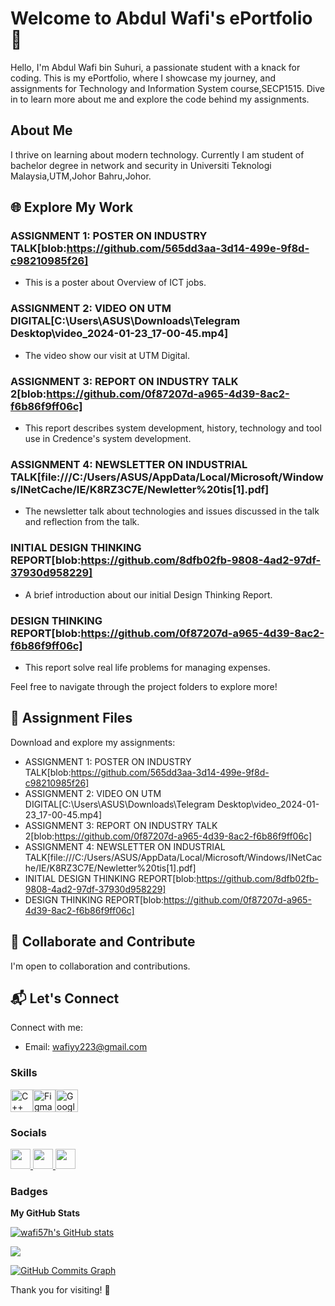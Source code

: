# Welcome to Abdul Wafi's ePortfolio 🚀

Hello, I'm Abdul Wafi bin Suhuri, a passionate student with a knack for coding. This is my ePortfolio, where I showcase my journey, and assignments for Technology and Information System course,SECP1515. Dive in to learn more about me and explore the code behind my assignments.

## About Me

I thrive on learning about modern technology. Currently I am student of bachelor degree in network and security in Universiti Teknologi Malaysia,UTM,Johor Bahru,Johor.

## 🌐 Explore My Work

### ASSIGNMENT 1: POSTER ON INDUSTRY TALK[blob:https://github.com/565dd3aa-3d14-499e-9f8d-c98210985f26]
- This is a poster about Overview of ICT jobs.


### ASSIGNMENT 2: VIDEO ON UTM DIGITAL[C:\Users\ASUS\Downloads\Telegram Desktop\video_2024-01-23_17-00-45.mp4]
- The video show our visit at UTM Digital.


### ASSIGNMENT 3: REPORT ON INDUSTRY TALK 2[blob:https://github.com/0f87207d-a965-4d39-8ac2-f6b86f9ff06c]
- This report describes system development, history, technology and tool use in Credence's system development.


### ASSIGNMENT 4: NEWSLETTER ON INDUSTRIAL TALK[file:///C:/Users/ASUS/AppData/Local/Microsoft/Windows/INetCache/IE/K8RZ3C7E/Newletter%20tis[1].pdf]
- The newsletter talk about technologies and issues discussed in the talk and reflection from the talk.


### INITIAL DESIGN THINKING REPORT[blob:https://github.com/8dfb02fb-9808-4ad2-97df-37930d958229]
- A brief introduction about our initial Design Thinking Report.

  
### DESIGN THINKING REPORT[blob:https://github.com/0f87207d-a965-4d39-8ac2-f6b86f9ff06c]
- This report solve real life problems for managing expenses.



Feel free to navigate through the project folders to explore more!

## 📂 Assignment Files

Download and explore my assignments:

- ASSIGNMENT 1: POSTER ON INDUSTRY TALK[blob:https://github.com/565dd3aa-3d14-499e-9f8d-c98210985f26]
- ASSIGNMENT 2: VIDEO ON UTM DIGITAL[C:\Users\ASUS\Downloads\Telegram Desktop\video_2024-01-23_17-00-45.mp4]
- ASSIGNMENT 3: REPORT ON INDUSTRY TALK 2[blob:https://github.com/0f87207d-a965-4d39-8ac2-f6b86f9ff06c]
- ASSIGNMENT 4: NEWSLETTER ON INDUSTRIAL TALK[file:///C:/Users/ASUS/AppData/Local/Microsoft/Windows/INetCache/IE/K8RZ3C7E/Newletter%20tis[1].pdf]
- INITIAL DESIGN THINKING REPORT[blob:https://github.com/8dfb02fb-9808-4ad2-97df-37930d958229]
- DESIGN THINKING REPORT[blob:https://github.com/0f87207d-a965-4d39-8ac2-f6b86f9ff06c]

## 🤝 Collaborate and Contribute

I'm open to collaboration and contributions. 

## 📬 Let's Connect

Connect with me:

- Email: wafiyy223@gmail.com


### Skills


<p align="left">
<a href="https://docs.microsoft.com/en-us/cpp/?view=msvc-170" target="_blank" rel="noreferrer"><img src="https://raw.githubusercontent.com/danielcranney/readme-generator/main/public/icons/skills/cplusplus-colored.svg" width="36" height="36" alt="C++" /></a><a href="https://www.figma.com/" target="_blank" rel="noreferrer"><img src="https://raw.githubusercontent.com/danielcranney/readme-generator/main/public/icons/skills/figma-colored.svg" width="36" height="36" alt="Figma" /></a><a href="https://cloud.google.com/" target="_blank" rel="noreferrer"><img src="https://raw.githubusercontent.com/danielcranney/readme-generator/main/public/icons/skills/googlecloud-colored.svg" width="36" height="36" alt="Google Cloud" /></a>
</p>


### Socials

<p align="left"> <a href="https://www.facebook.com/Abdul Wafi" target="_blank" rel="noreferrer"> <picture> <source media="(prefers-color-scheme: dark)" srcset="https://raw.githubusercontent.com/danielcranney/readme-generator/main/public/icons/socials/facebook-dark.svg" /> <source media="(prefers-color-scheme: light)" srcset="https://raw.githubusercontent.com/danielcranney/readme-generator/main/public/icons/socials/facebook.svg" /> <img src="https://raw.githubusercontent.com/danielcranney/readme-generator/main/public/icons/socials/facebook.svg" width="32" height="32" /> </picture> </a> <a href="https://www.github.com/wafi57h" target="_blank" rel="noreferrer"> <picture> <source media="(prefers-color-scheme: dark)" srcset="https://raw.githubusercontent.com/danielcranney/readme-generator/main/public/icons/socials/github-dark.svg" /> <source media="(prefers-color-scheme: light)" srcset="https://raw.githubusercontent.com/danielcranney/readme-generator/main/public/icons/socials/github.svg" /> <img src="https://raw.githubusercontent.com/danielcranney/readme-generator/main/public/icons/socials/github.svg" width="32" height="32" /> </picture> </a> <a href="http://www.instagram.com/wafiyy223" target="_blank" rel="noreferrer"> <picture> <source media="(prefers-color-scheme: dark)" srcset="undefined" /> <source media="(prefers-color-scheme: light)" srcset="https://raw.githubusercontent.com/danielcranney/readme-generator/main/public/icons/socials/instagram.svg" /> <img src="https://raw.githubusercontent.com/danielcranney/readme-generator/main/public/icons/socials/instagram.svg" width="32" height="32" /> </picture> </a></p>

### Badges

<b>My GitHub Stats</b>

<a href="http://www.github.com/wafi57h"><img src="https://github-readme-stats.vercel.app/api?username=wafi57h&show_icons=true&hide=&count_private=true&title_color=3382ed&text_color=ffffff&icon_color=a855f7&bg_color=1c1917&hide_border=true&show_icons=true" alt="wafi57h's GitHub stats" /></a>

<a href="http://www.github.com/wafi57h"><img src="https://github-readme-streak-stats.herokuapp.com/?user=wafi57h&stroke=ffffff&background=1c1917&ring=3382ed&fire=3382ed&currStreakNum=ffffff&currStreakLabel=3382ed&sideNums=ffffff&sideLabels=ffffff&dates=ffffff&hide_border=true" /></a>

<a href="http://www.github.com/wafi57h"><img src="https://github-readme-activity-graph.cyclic.app/graph?username=wafi57h&bg_color=1c1917&color=ffffff&line=a855f7&point=ffffff&area_color=1c1917&area=true&hide_border=true&custom_title=GitHub%20Commits%20Graph" alt="GitHub Commits Graph" /></a>


Thank you for visiting! 🌟


